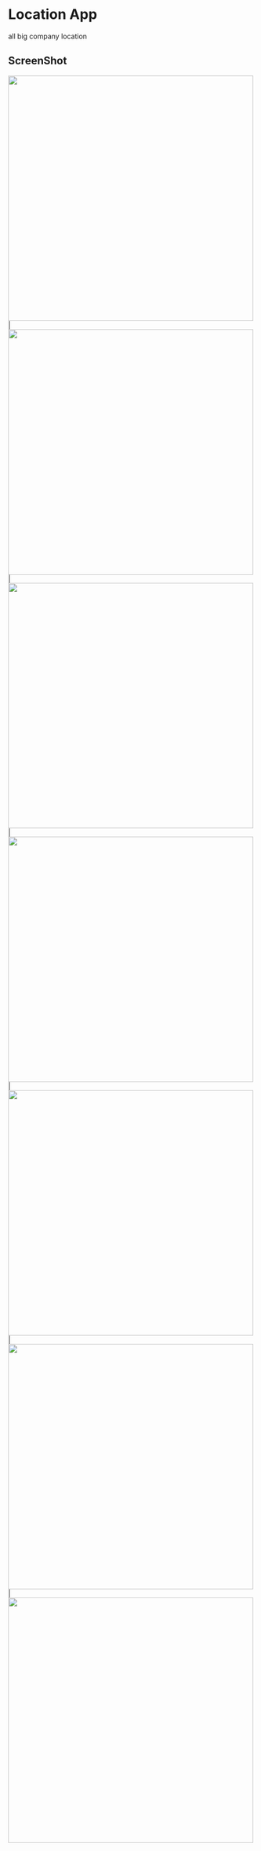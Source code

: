 # Location App

all big company location 

## ScreenShot

<img src = "https://user-images.githubusercontent.com/122794880/218502094-a61f7467-717f-4b67-8365-f901cfed3a7f.jpeg" height="500px"/> |
<img src = "https://user-images.githubusercontent.com/122794880/218502268-7fe058ca-2a41-4325-9553-4c922e30acee.jpeg" height="500px"/> |
<img src = "https://user-images.githubusercontent.com/122794880/218502600-3ce536c4-4f07-4cac-8030-864a25bd1ecf.jpeg" height="500px"/> |
<img src = "https://user-images.githubusercontent.com/122794880/218502731-df2d4c4b-c971-48aa-a4f0-d89e81201054.jpeg" height="500px"/> |
<img src = "https://user-images.githubusercontent.com/122794880/218502887-6597712a-54bd-4031-8259-30c108c15e8f.jpeg" height="500px"/> |
<img src = "https://user-images.githubusercontent.com/122794880/218502931-ecb26584-9aaf-4421-a847-9a461d8940a7.jpeg" height="500px"/> |
<img src = "https://user-images.githubusercontent.com/122794880/218502959-0ef45c36-da70-4656-a9a5-d4a9a0c11202.jpeg" height="500px"/>
